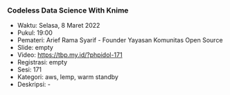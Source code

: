 ### Codeless Data Science With Knime

- Waktu: Selasa, 8 Maret 2022
- Pukul: 19:00
- Pemateri: Arief Rama Syarif - Founder Yayasan Komunitas Open Source
- Slide: empty
- Video: https://tbp.my.id/?phpidol-171
- Registrasi: empty
- Sesi: 171
- Kategori: aws, lemp, warm standby
- Deskripsi: -
